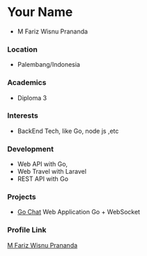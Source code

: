 # Your Name
- M Fariz Wisnu Prananda
### Location

- Palembang/Indonesia

### Academics

- Diploma 3

### Interests

- BackEnd Tech, like Go, node js ,etc

### Development

- Web API with Go,
- Web Travel with Laravel
- REST API with Go

### Projects

- [Go Chat](https://github.com/xvbnm48/go-chat) Web Application Go + WebSocket

### Profile Link

[M Fariz Wisnu Prananda](https://github.com/xvbnm48)
